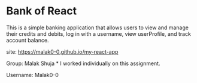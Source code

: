 # Bank of React
This is a simple banking application that allows users to view and manage their credits and debits, log in with a username, view userProfile, and track account balance. 


site: https://malak0-0.github.io/my-react-app

Group: Malak Shuja * I worked individually on this assignment.

Username: Malak0-0
